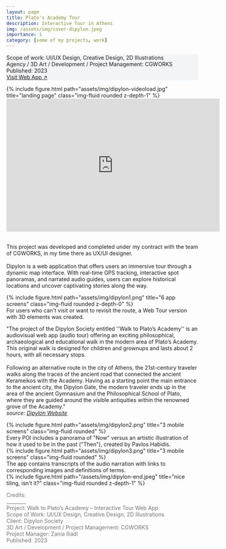 ```yaml
---
layout: page
title: Plato's Academy Tour
description: Interactive Tour in Athens
img: /assets/img/cover-dipylon.jpeg
importance: 1
category: [some of my projects, work]
---
```


<div class="px-3 pt-3 pb-1 mb-3 rounded" style="background-color: rgba(43, 86, 127, .05);">
    <p>
    Scope of work: UI/UX Design, Creative Design, 2D Illustrations<br>
    Agency / 3D Art / Development / Project Management: CGWORKS<br>
    Published: 2023<br>
    <a href="https://www.dipylon-walktoplatosacademy.org/">Visit Web App ↗</a>
    </p>
 </div>

<div class="videoWrapper">
  <!-- CSS tricks fluid-width-video -->
  {% include figure.html path="assets/img/dipylon-videoload.jpg" title="landing page" class="img-fluid rounded z-depth-1" %}
  <iframe width="560" height="349" loading="lazy" src="https://player.vimeo.com/video/801967900?background=1" rel="noopener noreferrer" frameborder="0" allowfullscreen>
  </iframe>
</div>


<br>
<div class="row text-md-center justify-content-center">
    <div class="col-lg-8">
        <p>This project was developed and completed under my contract with the team of CGWORKS, in my time there as UX/UI designer. <br><br>
        Dipylon is a web application that offers users an immersive tour through a dynamic map interface. With real-time GPS tracking, interactive spot panoramas, and narrated audio guides, users can explore historical locations and uncover captivating stories along the way.</p>
    </div>    
</div>

<!-- This project was developed and completed under my contract with the team of CGWORKS, in my time there as UX/UI designer.

Dipylon is a web application that offers users an immersive experience through a dynamic map interface. With real-time GPS tracking, interactive spot panoramas, and narrated audio guides, users can explore historical locations and uncover captivating stories along the way. -->

<div class="row">
    <div class="col-sm mt-3 mt-md-0">
        {% include figure.html path="assets/img/dipylon1.png" title="6 app screens" class="img-fluid rounded z-depth-0" %}
    </div>
</div>
<div class="caption">
    For users who can't visit or want to revisit the route, a Web Tour version with 3D elements was created.
</div>

<div class="row text-md-center justify-content-center">
    <div class="col-lg-8">
        <p>"The project of the Dipylon Society entitled ''Walk to Plato’s Academy'' is an audiovisual web app (audio tour) offering an exciting philosophical, archaeological and educational walk in the modern area of Plato’s Academy. This original walk is designed for children and grownups and lasts about 2 hours, with all necessary stops. <br><br>
        Following an alternative route in the city of Athens, the 21st-century traveler walks along the traces of the ancient road that connected the ancient Kerameikos with the Academy. Having as a starting point the main entrance to the ancient city, the Dipylon Gate, the modern traveler ends up in the area of the ancient Gymnasium and the Philosophical School of Plato, where they are guided around the visible antiquities within the renowned grove of the Academy."<br>
        <i>source: <a href="https://dipylon.org/en/2022/07/27/walk-to-platos-academy/"> Dipylon Website</a></i></p>
    </div>    
</div>

<!-- "The project of the Dipylon Society entitled ''Walk to Plato’s Academy'' is an audiovisual web app (audio tour) offering an exciting philosophical, archaeological and educational walk in the modern area of Plato’s Academy. This original walk is designed for children and grownups and lasts about 2 hours, with all necessary stops.

Following an alternative route in the city of Athens, the 21st-century traveler walks along the traces of the ancient road that connected the ancient Kerameikos with the Academy. Having as a starting point the main entrance to the ancient city, the Dipylon Gate, the modern traveler ends up in the area of the ancient Gymnasium and the Philosophical School of Plato, where they are guided around the visible antiquities within the renowned grove of the Academy." -->

<div class="row">
    <div class="col-sm mt-3 mt-md-0">
        {% include figure.html path="assets/img/dipylon2.png" title="3 mobile screens" class="img-fluid rounded" %}
    </div>
</div>
<div class="caption">
    Every POI includes a panorama of "Now" versus an artistic illustration of how it used to be in the past ("Then"), created by Pavlos Habidis.
</div>

<div class="row">
    <div class="col-sm mt-3 mt-md-0">
        {% include figure.html path="assets/img/dipylon3.png" title="3 mobile screens" class="img-fluid rounded" %}
    </div>
</div>
<div class="caption">
    The app contains transcripts of the audio narration with links to corresponding images and definitions of terms.
</div>

<!-- The code is simple.
Just wrap your images with `<div class="col-sm">` and place them inside `<div class="row">` (read more about the <a href="https://getbootstrap.com/docs/4.4/layout/grid/">Bootstrap Grid</a> system).
To make images responsive, add `img-fluid` class to each; for rounded corners and shadows use `rounded` and `z-depth-1` classes.
Here's the code for the last row of images above:

{% raw %}
```html
<div class="row justify-content-sm-center">
    <div class="col-sm-8 mt-3 mt-md-0">
        {% include figure.html path="assets/img/6.jpg" title="example image" class="img-fluid rounded z-depth-1" %}
    </div>
    <div class="col-sm-4 mt-3 mt-md-0">
        {% include figure.html path="assets/img/11.jpg" title="example image" class="img-fluid rounded z-depth-1" %}
    </div>
</div>
<div class="caption">
    You can also have artistically styled 2/3 + 1/3 images, like these.
</div>
```
{% endraw %} -->

<div class="row">
    <div class="col-sm mt-3 mt-md-0">
        {% include figure.html path="/assets/img/dipylon-end.jpeg" title="nice tiling, isn't it?" class="img-fluid rounded z-depth-1" %}
    </div>
</div>

<div class="text-center">
    <p style="color: #737373; font-weight: 400;">Credits:<br>
    ________<br>
    Project: Walk to Plato’s Academy – Interactive Tour Web App<br>
    Scope of Work: UI/UX Design, Creative Design, 2D Illustrations<br>
    Client: Dipylon Society<br>
    3D Art / Development / Project Management: CGWORKS<br>
    Project Manager: Zania Iliadi<br>    
    Published: 2023</p> 
</div>